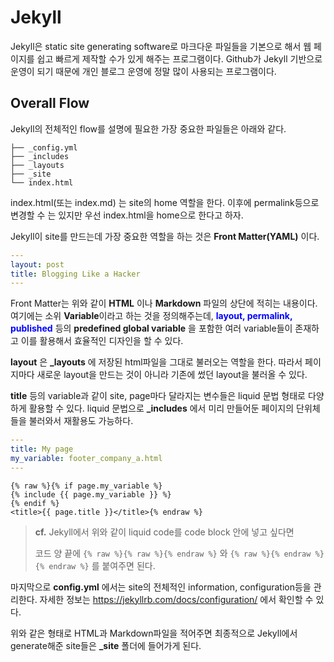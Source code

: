 # Jekyll

Jekyll은 static site generating software로 마크다운 파일들을 기본으로 해서 웹 페이지를 쉽고 빠르게 제작할 수가 있게 해주는 프로그램이다. Github가 Jekyll 기반으로 운영이 되기 때문에 개인 블로그 운영에 정말 많이 사용되는 프로그램이다. 



## Overall Flow

Jekyll의 전체적인 flow를 설명에 필요한 가장 중요한 파일들은 아래와 같다. 

```
├── _config.yml
├── _includes
├── _layouts
├── _site
└── index.html
```

index.html(또는 index.md) 는 site의 home 역할을 한다. 이후에 permalink등으로 변경할 수 는 있지만 우선 index.html을 home으로 한다고 하자. 

Jekyll이 site를 만드는데 가장 중요한 역할을 하는 것은 **Front Matter(YAML)** 이다. 

```yaml
---
layout: post
title: Blogging Like a Hacker
---
```

Front Matter는 위와 같이 **HTML** 이나 **Markdown** 파일의 상단에 적히는 내용이다. 여기에는 소위 **Variable**이라고 하는 것을 정의해주는데, <span style="color:blue">**layout, permalink, published**</span> 등의 **predefined global variable** 을 포함한 여러 variable들이 존재하고 이를 활용해서 효율적인 디자인을 할 수 있다.

**layout** 은 **_layouts** 에 저장된 html파일을 그대로 불러오는 역할을 한다. 따라서 페이지마다 새로운 layout을 만드는 것이 아니라 기존에 썼던 layout을 불러올 수 있다. 

**title** 등의 variable과 같이 site, page마다 달라지는 변수들은 liquid 문법 형태로 다양하게 활용할 수 있다. liquid 문법으로 **_includes** 에서 미리 만들어둔 페이지의 단위체들을 불러와서 재활용도 가능하다. 

```yaml
---
title: My page
my_variable: footer_company_a.html
---
```

````
{% raw %}{% if page.my_variable %}
{% include {{ page.my_variable }} %}
{% endif %}
<title>{{ page.title }}</title>{% endraw %}
````

>**cf.** Jekyll에서 위와 같이 liquid code를 code block 안에 넣고 싶다면
>
>코드 양 끝에 `{% raw %}{% raw %}{% endraw %}` 와 `{% raw %}{% endraw %}{% endraw %}` 를 붙여주면 된다. 



마지막으로 **config.yml** 에서는 site의 전체적인 information, configuration등을 관리한다. 자세한 정보는 https://jekyllrb.com/docs/configuration/ 에서 확인할 수 있다. 

위와 같은 형태로 HTML과 Markdown파일을 적어주면 최종적으로 Jekyll에서 generate해준 site들은 **_site** 폴더에 들어가게 된다. 

